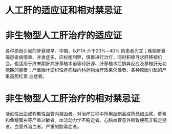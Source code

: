 # 人工肝的适应证和相对禁忌证  
#  非生物型人工肝治疗的适应证  
各种原因引起的肝衰竭早、中期，以PTA 介于$20\%\sim$$40\%$ 的患者为宜；晚期肝衰竭患者病情重、并发症多，应权衡利弊，慎重进行治疗，同时积极寻求肝移植机会。也适用于终末期肝病肝移植术前等待肝源、肝移植术后排异反应及移植肝无功能期的患者；严重胆汁淤积性肝病经内科药物治疗效果欠佳者、各种原因引起的严重高胆红素 血症者。  
#  非生物型人工肝治疗的相对禁忌证  
活动性出血或弥散性血管内凝血者。对治疗过程中所用血制品或药品如血浆、肝素和鱼精蛋白等严重过敏者。血流动力学不稳定者。心脑血管意外所致梗死非稳定期者。血管外溶血者。严重的脓毒症者。  